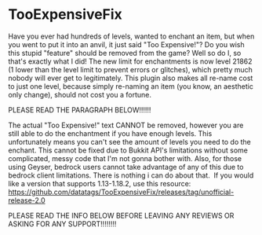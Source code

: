 # TooExpensiveFix
Have you ever had hundreds of levels, wanted to enchant an item, but when you went to put it into an anvil, it just said "Too Expensive!"? Do you wish this stupid "feature" should be removed from the game? Well so do I, so that's exactly what I did! The new limit for enchantments is now level 21862 (1 lower than the level limit to prevent errors or glitches), which pretty much nobody will ever get to legitimately. This plugin also makes all re-name cost to just one level, because simply re-naming an item (you know, an aesthetic only change), should not cost you a fortune.

PLEASE READ THE PARAGRAPH BELOW!!!!!!​

The actual "Too Expensive!" text CANNOT be removed, however you are still able to do the enchantment if you have enough levels. This unfortunately means you can't see the amount of levels you need to do the enchant. This cannot be fixed due to Bukkit API's limitations without some complicated, messy code that I'm not gonna bother with. Also, for those using Geyser, bedrock users cannot take advantage of any of this due to bedrock client limitations. There is nothing i can do about that.
​
If you would like a version that supports 1.13-1.18.2, use this resource: https://github.com/datatags/TooExpensiveFix/releases/tag/unofficial-release-2.0

PLEASE READ THE INFO BELOW BEFORE LEAVING ANY REVIEWS OR ASKING FOR ANY SUPPORT!!!!!!!!
